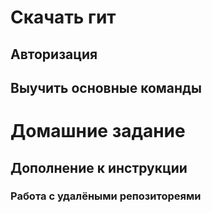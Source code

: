 # Скачать гит
## Авторизация
## Выучить основные команды

# Домашние задание 
## Дополнение к инструкции
### Работа с удалёными репозитореями
